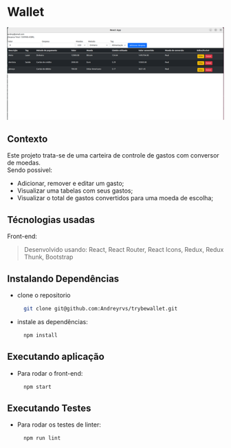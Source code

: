 # Wallet

![Imagem da carteira](./Aplicacao.png)

## Contexto

Este projeto trata-se de uma carteira de controle de gastos com conversor de moedas.
</br>Sendo possivel:

* Adicionar, remover e editar um gasto;
* Visualizar uma tabelas com seus gastos;
* Visualizar o total de gastos convertidos para uma moeda de escolha;

## Técnologias usadas

Front-end:
> Desenvolvido usando: React, React Router, React Icons, Redux, Redux Thunk, Bootstrap

## Instalando Dependências

* clone o repositorio

  ```bash
    git clone git@github.com:Andreyrvs/trybewallet.git
  ```

* instale as dependências:

  ```bash
    npm install
  ```

## Executando aplicação

* Para rodar o front-end:

  ```bash
    npm start
  ```

## Executando Testes

* Para rodar os testes de linter:

  ```bash
    npm run lint
  ```
